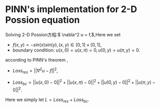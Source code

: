 # PINN's implementation for 2-D Possion equation

Solving 2-D Possion方程:$ \nabla^2 u = f,$,Here we set

- $f(x,y)=-sin(x)sin(y),(x,y)\in [0,1]\times[0,1]$,
- boundary condition: $u(x,0)=u(x,\pi)=0,u(0,y)=u(\pi,y)=0$.

according to PINN's theorem , 

- $Loss_{res}=||\nabla^2 u - f||^2$,

- $Loss_{bc}=||u(x,0)-0||^2+||u(x,\pi)-0||^2+||u(0,y)-0||^2+||u(\pi,y)-0||^2$.

Here we simply let $L=Loss_{res}+Loss_{bc}$.




